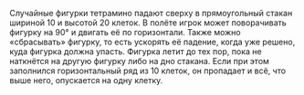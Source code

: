 ﻿Случайные фигурки тетрамино падают сверху в прямоугольный стакан шириной 10 и высотой 20 клеток. 
В полёте игрок может поворачивать фигурку на 90° и двигать её по горизонтали. 
Также можно «сбрасывать» фигурку, то есть ускорять её падение, когда уже решено, куда фигурка должна упасть. 
Фигурка летит до тех пор, пока не наткнётся на другую фигурку либо на дно стакана. 
Если при этом заполнился горизонтальный ряд из 10 клеток, он пропадает и всё, что выше него, опускается на одну клетку.